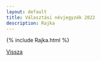 ```yaml
---
layout: default
title: Választási névjegyzék 2022
description: Rajka
---
```


{% include Rajka.html %}

[Vissza](./)